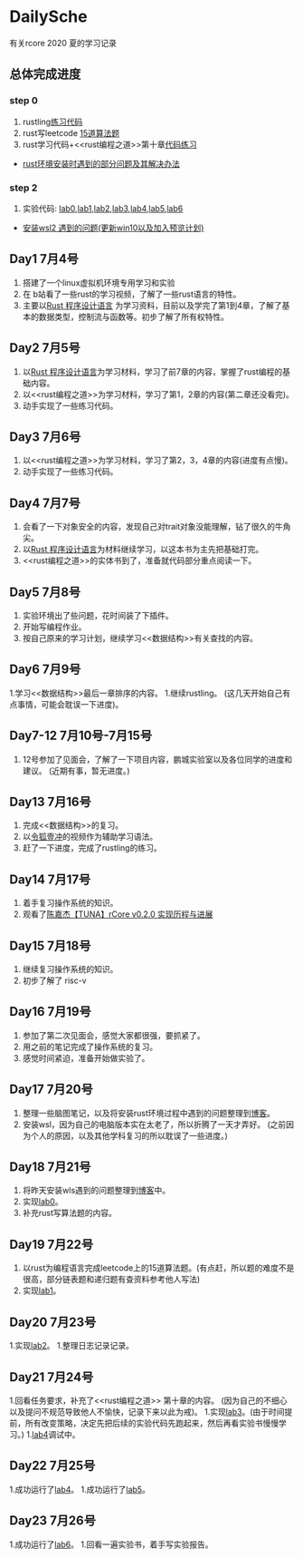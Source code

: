 # DailySche

 有关rcore 2020 夏的学习记录

## 总体完成进度

### step 0

   1. rustling[练习代码][7]
   1. rust写leetcode [15道算法题][5]
   1. rust学习代码+<<rust编程之道>>第十章[代码练习][6]
   
   * [rust环境安装时遇到的部分问题及其解决办法][4]

### step 2

   1. 实验代码: [lab0][9],[lab1][10],[lab2][11],[lab3][12],[lab4][13],[lab5][14],[lab6][15]
   * [安装wsl2 遇到的问题(更新win10以及加入预览计划)][8]
  
## Day1 7月4号
 1. 搭建了一个linux虚拟机环境专用学习和实验
 1. 在 b站看了一些rust的学习视频，了解了一些rust语言的特性。
 1. 主要以[Rust 程序设计语言][1] 为学习资料，目前以及学完了第1到4章，了解了基本的数据类型，控制流与函数等。初步了解了所有权特性。
 
## Day2 7月5号
 1. 以[Rust 程序设计语言][1]为学习材料，学习了前7章的内容，掌握了rust编程的基础内容。
 1. 以<<rust编程之道>>为学习材料，学习了第1，2章的内容(第二章还没看完)。
 1. 动手实现了一些练习代码。

## Day3 7月6号
 1. 以<<rust编程之道>>为学习材料，学习了第2，3，4章的内容(进度有点慢)。
 1. 动手实现了一些练习代码。

## Day4 7月7号
 1. 会看了一下对象安全的内容，发现自己对trait对象没能理解，钻了很久的牛角尖。
 1.  以[Rust 程序设计语言][1]为材料继续学习，以这本书为主先把基础打完。
 1. <<rust编程之道>>的实体书到了，准备就代码部分重点阅读一下。
 
## Day5 7月8号
 1. 实验环境出了些问题，花时间装了下插件。
 1. 开始写编程作业。
 1. 按自己原来的学习计划，继续学习<<数据结构>>有关查找的内容。

## Day6 7月9号
 1.学习<<数据结构>>最后一章排序的内容。
 1.继续rustling。
 (这几天开始自己有点事情，可能会耽误一下进度)。
 
## Day7-12 7月10号-7月15号
  1. 12号参加了见面会，了解了一下项目内容，鹏城实验室以及各位同学的进度和建议。
  (近期有事，暂无进度。)
   
## Day13 7月16号
 1. 完成<<数据结构>>的复习。
 1. 以[令狐壹冲][2]的视频作为辅助学习语法。
 1. 赶了一下进度，完成了rustling的练习。
  
 ## Day14 7月17号
 1. 着手复习操作系统的知识。
 1. 观看了[陈嘉杰【TUNA】rCore v0.2.0 实现历程与进展][3]

 ## Day15 7月18号
 1. 继续复习操作系统的知识。
 1. 初步了解了 risc-v
 
 ## Day16 7月19号
 1. 参加了第二次见面会，感觉大家都很强，要抓紧了。
 1. 用之前的笔记完成了操作系统的复习。
 1. 感觉时间紧迫，准备开始做实验了。

## Day17 7月20号 
  1. 整理一些脑图笔记，以及将安装rust环境过程中遇到的问题整理到[博客][4]。
  1. 安装wsl，因为自己的电脑版本实在太老了，所以折腾了一天才弄好。
  (之前因为个人的原因，以及其他学科复习的所以耽误了一些进度。)

## Day18 7月21号
   1. 将昨天安装wls遇到的问题整理到[博客][8]中。
   1. 实现[lab0][9]。
   1. 补充rust写算法题的内容。

## Day19 7月22号
   1. 以rust为编程语言完成leetcode上的15道算法题。(有点赶，所以题的难度不是很高，部分链表题和递归题有查资料参考他人写法)
   1. 实现[lab1][10]。
   
## Day20 7月23号
   1.实现[lab2][11]。
   1.整理日志记录记录。

## Day21 7月24号
   1.回看任务要求，补充了<<rust编程之道>> 第十章的内容。
   (因为自己的不细心以及提问不规范导致他人不愉快，记录下来以此为戒)。
   1.实现[lab3][12]。(由于时间提前，所有改变策略，决定先把后续的实验代码先跑起来，然后再看实验书慢慢学习。)
   1.[lab4][13]调试中。
   
## Day22  7月25号
   1.成功运行了[lab4][13]。
   1.成功运行了[lab5][14]。

## Day23  7月26号
   1.成功运行了[lab6][13]。
   1.回看一遍实验书，着手写实验报告。

   
  
 
 
 
 
 
 
 
 
 
 
 
 
 [1]: https://kaisery.github.io/trpl-zh-cn/title-page.html
 [2]: https://www.bilibili.com/video/BV1xJ411B79h
 [3]: https://www.bilibili.com/video/BV1Jb411s7cx?from=search&seid=8893596527726771664
 [4]: https://blog.csdn.net/weixin_41542958/article/details/107403862
 [5]: https://github.com/73fc/DailySchedule/blob/master/rust%E5%AD%A6%E4%B9%A0/rust%E7%AE%97%E6%B3%95%E9%A2%98/%E7%AE%97%E6%B3%95%E9%A2%98.md
 [6]: https://github.com/73fc/DailySchedule/tree/master/rust%E5%AD%A6%E4%B9%A0/rust/rust%20%E7%BC%96%E7%A8%8B%E4%B9%8B%E9%81%93%E7%AC%AC%E5%8D%81%E7%AB%A0 
 [7]: https://github.com/73fc/DailySchedule/tree/master/rust%E5%AD%A6%E4%B9%A0/rustlings
 [8]: https://blog.csdn.net/weixin_41542958/article/details/107577542
 [9]: https://github.com/73fc/DailySchedule/tree/master/rcore/lab0
 [10]: https://github.com/73fc/DailySchedule/tree/master/rcore/lab1
 [11]: https://github.com/73fc/DailySchedule/tree/master/rcore/lab2
 [12]: https://github.com/73fc/DailySchedule/tree/master/rcore/lab3
 [13]: https://github.com/73fc/DailySchedule/tree/master/rcore/lab4
 [14]: https://github.com/73fc/DailySchedule/tree/master/rcore/lab5
 [15]: https://github.com/73fc/DailySchedule/tree/master/rcore/lab6
